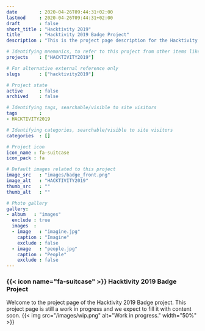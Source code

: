 ```yaml
---
date        : 2020-04-26T09:44:31+02:00
lastmod     : 2020-04-26T09:44:31+02:00
draft       : false
short_title : "Hacktivity 2019"
title       : "Hacktivity 2019 Badge Project"
description : "This is the project page description for the Hacktivity 2019 Project"

# Identifying mnemonics, to refer to this project from other items like blogs, etc.
projects    : ["HACKTIVITY2019"]

# For alternative external reference only
slugs       : ["hacktivity2019"]

# Project state
active      : false
archived    : false

# Identifying tags, searchable/visible to site visitors
tags        :
- HACKTIVITY2019

# Identifying categories, searchable/visible to site visitors
categories  : []

# Project icon
icon_name : fa-suitcase
icon_pack : fa

# Default images related to this project
image_src   : "images/badge_front.png"
image_alt   : "HACKTIVITY2019"
thumb_src   : ""
thumb_alt   : ""

# Photo gallery
gallery:
- album   : "images"
  exclude : true
  images  :
  - image   : "imagine.jpg"
    caption : "Imagine"
    exclude : false
  - image   : "people.jpg"
    caption : "People"
    exclude : false
---
```


### {{< icon name="fa-suitcase" >}} Hacktivity 2019 Badge Project

Welcome to the project page of the Hacktivity 2019 Badge project. This project page is still a work in progress and we expect to fill it with content soon.
{{< img src="/images/wip.png" alt="Work in progress." width="50%"  >}}
